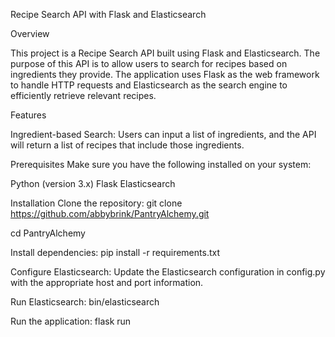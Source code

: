 Recipe Search API with Flask and Elasticsearch

Overview

This project is a Recipe Search API built using Flask and Elasticsearch. The purpose of this API is to allow users to search for recipes based on ingredients they provide. The application uses Flask as the web framework to handle HTTP requests and Elasticsearch as the search engine to efficiently retrieve relevant recipes.

Features

Ingredient-based Search: Users can input a list of ingredients, and the API will return a list of recipes that include those ingredients.

Prerequisites
Make sure you have the following installed on your system:

Python (version 3.x)
Flask
Elasticsearch

Installation
Clone the repository:
git clone https://github.com/abbybrink/PantryAlchemy.git


cd PantryAlchemy

Install dependencies:
pip install -r requirements.txt

Configure Elasticsearch:
Update the Elasticsearch configuration in config.py with the appropriate host and port information.

Run Elasticsearch:
bin/elasticsearch

Run the application:
flask run
